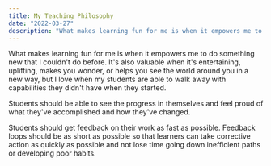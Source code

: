 ```yaml
---
title: My Teaching Philosophy
date: "2022-03-27"
description: "What makes learning fun for me is when it empowers me to do something new that I couldn't do before."
---
```


What makes learning fun for me is when it empowers me to do something new that I couldn't do before. It's also valuable when it's entertaining, uplifting, makes you wonder, or helps you see the world around you in a new way, but I love when my students are able to walk away with capabilities they didn't have when they started.

Students should be able to see the progress in themselves and feel proud of what they've accomplished and how they've changed. 

Students should get feedback on their work as fast as possible. Feedback loops should be as short as possible so that learners can take corrective action as quickly as possible and not lose time going down inefficient paths or developing poor habits.



